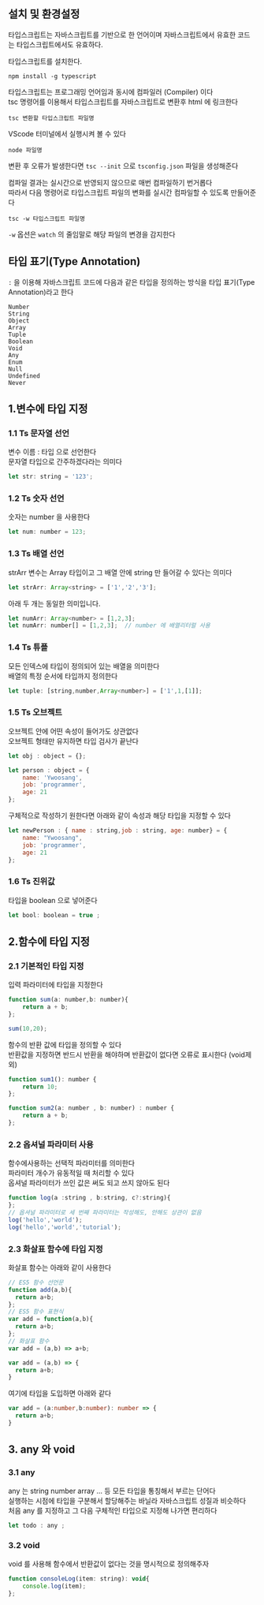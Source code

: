 

## 설치 및 환경설정

타입스크립트는 자바스크립트를 기반으로 한 언어이며 자바스크립트에서 유효한 코드는 타입스크립트에서도 유효하다. 

타입스크립트를 설치한다. 
```
npm install -g typescript
``` 
타입스크립트는 프로그래밍 언어임과 동시에 컴파일러 (Compiler) 이다  
tsc 명령어를 이용해서 타입스크립트를 자바스크립트로 변환후 html 에 링크한다  

```
tsc 변환할 타입스크립트 파일명
``` 
VScode 터미널에서 실행시켜 볼 수 있다  
``` 
node 파일명
``` 

변환 후 오류가 발생한다면 `tsc --init` 으로 `tsconfig.json` 파일을 생성해준다  

컴파일 결과는 실시간으로 반영되지 않으므로 매번 컴파일하기 번거롭다  
따라서 다음 명령어로 타입스크립트 파일의 변화를 실시간 컴파일할 수 있도록 만들어준다  

```
tsc -w 타입스크립트 파일명
``` 
`-w` 옵션은 `watch` 의 줄임말로 해당 파일의 변경을 감지한다  


## 타입 표기(Type Annotation) 
`:` 을 이용해 자바스크립트 코드에 다음과 같은 타입을 정의하는 방식을 타입 표기(Type Annotation)라고 한다  
``` 
Number
String
Object
Array
Tuple
Boolean
Void 
Any
Enum        
Null
Undefined
Never
``` 

## 1.변수에 타입 지정

### 1.1 Ts 문자열 선언 
변수 이름 : 타입 으로 선언한다  
문자열 타입으로 간주하겠다라는 의미다

```javascript
let str: string = '123'; 
```

### 1.2 Ts 숫자 선언 
숫자는 number 을 사용한다 
```javascript
let num: number = 123;
```

### 1.3 Ts 배열 선언

strArr 변수는 Array 타입이고 그 배열 안에 string 만 들어갈 수 있다는 의미다  
```javascript
let strArr: Array<string> = ['1','2','3'];
``` 
아래 두 개는 동일한 의미입니다.
```javascript
let numArr: Array<number> = [1,2,3];
let numArr: number[] = [1,2,3];  // number 에 배열리터럴 사용  
``` 

### 1.4 Ts 튜플

모든 인덱스에 타입이 정의되어 있는 배열을 의미한다   
배열의 특정 순서에 타입까지 정의한다   
```javascript
let tuple: [string,number,Array<number>] = ['1',1,[1]];
```

### 1.5 Ts 오브젝트

오브젝트 안에 어떤 속성이 들어가도 상관없다  
오브젝트 형태만 유지하면 타입 검사가 끝난다  
```javascript 
let obj : object = {};

let person : object = {
    name: 'Ywoosang',
    job: 'programmer',
    age: 21
}; 
```
구체적으로 작성하기 원한다면 아래와 같이 속성과 해당 타입을 지정할 수 있다  
```javascript
let newPerson : { name : string,job : string, age: number} = {
    name: "Ywoosang",
    job: 'programmer',
    age: 21 
};
```

### 1.6 Ts 진위값

타입을 boolean 으로 넣어준다  
```javascript
let bool: boolean = true ; 
```

## 2.함수에 타입 지정

### 2.1 기본적인 타입 지정
입력 파라미터에 타입을 지정한다   
```javascript
function sum(a: number,b: number){
    return a + b; 
}; 

sum(10,20);
```
함수의 반환 값에 타입을 정의할 수 있다  
반환값을 지정하면 반드시 반환을 해야하며 반환값이 없다면 오류로 표시한다 (void제외)
```javascript
function sum1(): number {
    return 10; 
};

function sum2(a: number , b: number) : number {
    return a + b;
};
``` 

### 2.2 옵셔널 파라미터 사용

함수에사용하는 선택적 파라미터를 의미한다   
파라미터 개수가 유동적일 때 처리할 수 있다  
옵셔널 파라미터가 쓰인 값은 써도 되고 쓰지 않아도 된다  
```javascript
function log(a :string , b:string, c?:string){
};
// 옵셔널 파라미터로 세 번째 파라미터는 작성해도, 안해도 상관이 없음  
log('hello','world');
log('hello','world','tutorial'); 

```
### 2.3 화살표 함수에 타입 지정

화살표 함수는 아래와 같이 사용한다   

```typescript
// ES5 함수 선언문 
function add(a,b){
  return a+b;
};
// ES5 함수 표현식 
var add = function(a,b){
  return a+b; 
};
// 화살표 함수
var add = (a,b) => a+b; 

var add = (a,b) => {
  return a+b;
}
``` 
여기에 타입을 도입하면 아래와 같다  

```typescript
var add = (a:number,b:number): number => {
  return a+b;
}
``` 

## 3. any 와 void
### 3.1 any
any 는 string number array ... 등 모든 타입을 통칭해서 부르는 단어다  
실행하는 시점에 타입을 구분해서 할당해주는 바닐라 자바스크립트 성질과 비슷하다  
처음 any 를 지정하고 그 다음 구체적인 타입으로 지정해 나가면 편리하다   
```javascript
let todo : any ; 
``` 

### 3.2 void 

void 를 사용해 함수에서 반환값이 없다는 것을 명시적으로 정의해주자  
```javascript
function consoleLog(item: string): void{
    console.log(item);
}; 
```
 
